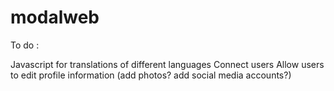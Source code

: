 # modalweb
To do : 

Javascript for translations of different languages
Connect users
Allow users to edit profile information (add photos? add social media accounts?)
